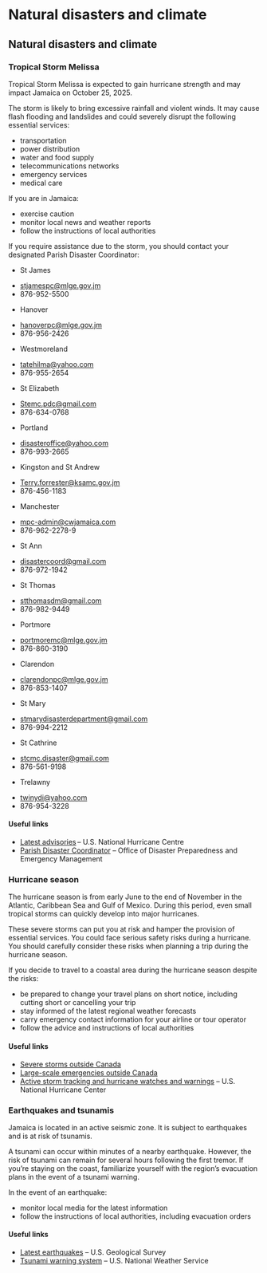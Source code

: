 # Natural disasters and climate

## Natural disasters and climate

### Tropical Storm Melissa

Tropical Storm Melissa is expected to gain hurricane strength and may impact Jamaica on October 25, 2025.

The storm is likely to bring excessive rainfall and violent winds. It may cause flash flooding and landslides and could severely disrupt the following essential services:

* transportation
* power distribution
* water and food supply
* telecommunications networks
* emergency services
* medical care

If you are in Jamaica:

* exercise caution
* monitor local news and weather reports
* follow the instructions of local authorities

If you require assistance due to the storm, you should contact your designated Parish Disaster Coordinator:

* St James

+ [stjamespc@mlge.gov.jm](mailto:stjamespc@mlge.gov.jm)
+ 876-952-5500

* Hanover

+ [hanoverpc@mlge.gov.jm](mailto:hanoverpc@mlge.gov.jm)
+ 876-956-2426

* Westmoreland

+ [tatehilma@yahoo.com](mailto:tatehilma@yahoo.com)
+ 876-955-2654

* St Elizabeth

+ [Stemc.pdc@gmail.com](mailto:Stemc.pdc@gmail.com)
+ 876-634-0768

* Portland

+ [disasteroffice@yahoo.com](mailto:disasteroffice@yahoo.com)
+ 876-993-2665

* Kingston and St Andrew

+ [Terry.forrester@ksamc.gov.jm](mailto:terry.forrester@ksamc.gov.jm)
+ 876-456-1183

* Manchester

+ [mpc-admin@cwjamaica.com](mailto:mpc-admin@cwjamaica.com)
+ 876-962-2278-9

* St Ann

+ [disastercoord@gmail.com](mailto:disastercoord@gmail.com)
+ 876-972-1942

* St Thomas

+ [stthomasdm@gmail.com](mailto:stthomasdm@gmail.com)
+ 876-982-9449

* Portmore

+ [portmoremc@mlge.gov.jm](mailto:portmoremc@mlge.gov.jm)
+ 876-860-3190

* Clarendon

+ [clarendonpc@mlge.gov.jm](mailto:clarendonpc@mlge.gov.jm)
+ 876-853-1407

* St Mary

+ [stmarydisasterdepartment@gmail.com](mailto:stmarydisasterdepartment@gmail.com)
+ 876-994-2212

* St Cathrine

+ [stcmc.disaster@gmail.com](mailto:Stcmc.disaster@gmail.com)
+ 876-561-9198

* Trelawny

+ [twinydi@yahoo.com](mailto:twinydi@yahoo.com)
+ 876-954-3228

#### Useful links

* [Latest advisories](http://www.nhc.noaa.gov/) – U.S. National Hurricane Centre
* [Parish Disaster Coordinator](https://www.odpem.org.jm/parish-disaster-coordinators/) – Office of Disaster Preparedness and Emergency Management

### Hurricane season

The hurricane season is from early June to the end of November in the Atlantic, Caribbean Sea and Gulf of Mexico. During this period, even small tropical storms can quickly develop into major hurricanes.

These severe storms can put you at risk and hamper the provision of essential services. You could face serious safety risks during a hurricane. You should carefully consider these risks when planning a trip during the hurricane season.

If you decide to travel to a coastal area during the hurricane season despite the risks:

* be prepared to change your travel plans on short notice, including cutting short or cancelling your trip
* stay informed of the latest regional weather forecasts
* carry emergency contact information for your airline or tour operator
* follow the advice and instructions of local authorities

#### Useful links

* [Severe storms outside Canada](https://travel.gc.ca/travelling/health-safety/hurricanes-typhoons-cyclones-monsoons)
* [Large-scale emergencies outside Canada](https://travel.gc.ca/assistance/emergency-info/large-scale-emergencies-abroad)
* [Active storm tracking and hurricane watches and warnings](http://www.nhc.noaa.gov/) – U.S. National Hurricane Center

### Earthquakes and tsunamis

Jamaica is located in an active seismic zone. It is subject to earthquakes and is at risk of tsunamis.

A tsunami can occur within minutes of a nearby earthquake. However, the risk of tsunami can remain for several hours following the first tremor. If you’re staying on the coast, familiarize yourself with the region’s evacuation plans in the event of a tsunami warning.

In the event of an earthquake:

* monitor local media for the latest information
* follow the instructions of local authorities, including evacuation orders

#### Useful links

* [Latest earthquakes](https://earthquake.usgs.gov/earthquakes/map/) – U.S. Geological Survey
* [Tsunami warning system](http://tsunami.gov/) – U.S. National Weather Service